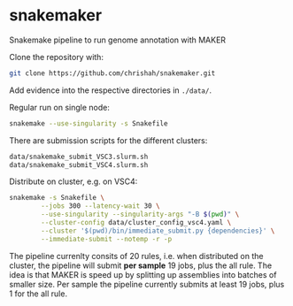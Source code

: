 # snakemaker
Snakemake pipeline to run genome annotation with MAKER

Clone the repository with:
```bash
git clone https://github.com/chrishah/snakemaker.git
```

Add evidence into the respective directories in `./data/`.

Regular run on single node:
```bash
snakemake --use-singularity -s Snakefile
```
There are submission scripts for the different clusters:
```bash
data/snakemake_submit_VSC3.slurm.sh
data/snakemake_submit_VSC4.slurm.sh
```

Distribute on cluster, e.g. on VSC4:
```bash
snakemake -s Snakefile \
        --jobs 300 --latency-wait 30 \
        --use-singularity --singularity-args "-B $(pwd)" \
        --cluster-config data/cluster_config_vsc4.yaml \
        --cluster '$(pwd)/bin/immediate_submit.py {dependencies}' \
        --immediate-submit --notemp -r -p
```

The pipeline currenlty consits of 20 rules, i.e. when distributed on the cluster, the pipeline will submit __per sample__ 19 jobs, plus the all rule. The idea is that MAKER is speed up by splitting up assemblies into batches of smaller size. 
Per sample the pipeline currently submits at least 19 jobs, plus 1 for the all rule.
